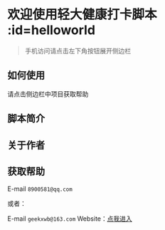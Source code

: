 # 欢迎使用轻大健康打卡脚本 :id=helloworld
>手机访问请点击左下角按钮展开侧边栏

## 如何使用
请点击侧边栏中项目获取帮助
## 脚本简介
## 关于作者

## 获取帮助

E-mail `8900581@qq.com`

或者：

E-mail `geekxwb@163.com`
Website：<a target=_blank href="https://www.xwwwb.com/">点我进入</a>